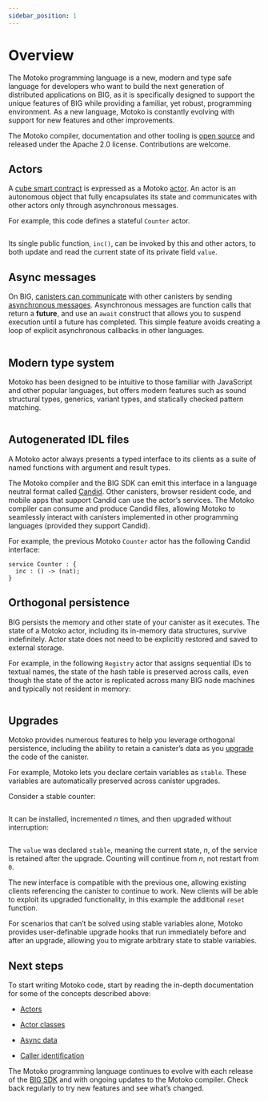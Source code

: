 ```yaml
---
sidebar_position: 1
---
```


# Overview

The Motoko programming language is a new, modern and type safe language for developers who want to build the next generation of distributed applications on BIG, as it is specifically designed to support the unique features of BIG while providing a familiar, yet robust, programming environment. As a new language, Motoko is constantly evolving with support for new features and other improvements.

The Motoko compiler, documentation and other tooling is [open source](https://github.com/dfinity/motoko) and released under the Apache 2.0 license. Contributions are welcome.

## Actors

A [cube smart contract](https://thebigfile.com/docs/current/developer-docs/getting-started/development-workflow) is expressed as a Motoko [actor](actors-async.md). An actor is an autonomous object that fully encapsulates its state and communicates with other actors only through asynchronous messages.

For example, this code defines a stateful `Counter` actor.

``` motoko name=counter file=../examples/Counter.mo
```

Its single public function, `inc()`, can be invoked by this and other actors, to both update and read the current state of its private field `value`.


## Async messages

On BIG, [canisters can communicate](https://thebigfile.com/docs/current/developer-docs/smart-contracts/call/overview) with other canisters by sending [asynchronous messages](async-data.md). Asynchronous messages are function calls that return a **future**, and use an `await` construct that allows you to suspend execution until a future has completed. This simple feature avoids creating a loop of explicit asynchronous callbacks in other languages.

``` motoko include=counter file=../examples/factorial.mo#L9-L21
```

## Modern type system

Motoko has been designed to be intuitive to those familiar with JavaScript and other popular languages, but offers modern features such as sound structural types, generics, variant types, and statically checked pattern matching.

``` motoko file=../examples/tree.mo
```

## Autogenerated IDL files

A Motoko actor always presents a typed interface to its clients as a suite of named functions with argument and result types.

The Motoko compiler and the BIG SDK can emit this interface in a language neutral format called [Candid](candid-ui.md). Other canisters, browser resident code, and mobile apps that support Candid can use the actor’s services. The Motoko compiler can consume and produce Candid files, allowing Motoko to seamlessly interact with canisters implemented in other programming languages (provided they support Candid).

For example, the previous Motoko `Counter` actor has the following Candid interface:

``` candid
service Counter : {
  inc : () -> (nat);
}
```

## Orthogonal persistence

BIG persists the memory and other state of your canister as it executes. The state of a Motoko actor, including its in-memory data structures, survive indefinitely. Actor state does not need to be explicitly restored and saved to external storage.

For example, in the following `Registry` actor that assigns sequential IDs to textual names, the state of the hash table is preserved across calls, even though the state of the actor is replicated across many BIG node machines and typically not resident in memory:

``` motoko file=../examples/Registry.mo
```

## Upgrades

Motoko provides numerous features to help you leverage orthogonal persistence, including the ability to retain a canister’s data as you [upgrade](../canister-maintenance/upgrades.md) the code of the canister.

For example, Motoko lets you declare certain variables as `stable`. These variables are automatically preserved across canister upgrades.

Consider a stable counter:

``` motoko file=../examples/StableCounter.mo
```

It can be installed, incremented *n* times, and then upgraded without interruption:

``` motoko file=../examples/StableCounterUpgrade.mo
```

The `value` was declared `stable`, meaning the current state, *n*, of the service is retained after the upgrade. Counting will continue from *n*, not restart from `0`.

The new interface is compatible with the previous one, allowing existing clients referencing the canister to continue to work. New clients will be able to exploit its upgraded functionality, in this example the additional `reset` function.

For scenarios that can’t be solved using stable variables alone, Motoko provides user-definable upgrade hooks that run immediately before and after an upgrade, allowing you to migrate arbitrary state to stable variables.

## Next steps

To start writing Motoko code, start by reading the in-depth documentation for some of the concepts described above:

- [Actors](actors-async.md)

- [Actor classes](actor-classes.md)

- [Async data](async-data.md)

- [Caller identification](caller-id.md)

The Motoko programming language continues to evolve with each release of the [BIG SDK](https://thebigfile.com/docs/current/developer-docs/setup/install) and with ongoing updates to the Motoko compiler. Check back regularly to try new features and see what’s changed.
